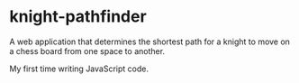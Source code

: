 # knight-pathfinder
A web application that determines the shortest path for a knight to move on a chess board from one space to another.

My first time writing JavaScript code.
